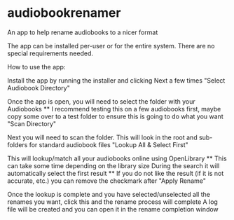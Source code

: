 # audiobookrenamer
An app to help rename audiobooks to a nicer format


The app can be installed per-user or for the entire system. There are no special requirements needed.

How to use the app:

Install the app by running the installer and clicking Next a few times
"Select Audiobook Directory"

Once the app is open, you will need to select the folder with your Audiobooks ** I recommend testing this on a few audiobooks first, maybe copy some over to a test folder to ensure this is going to do what you want
"Scan Directory"

Next you will need to scan the folder. This will look in the root and sub-folders for standard audiobook files
"Lookup All & Select First"

This will lookup/match all your audiobooks online using OpenLibrary ** This can take some time depending on the library size
During the search it will automatically select the first result ** If you do not like the result (if it is not accurate, etc.) you can remove the checkmark after
"Apply Rename"

Once the lookup is complete and you have selected/unselected all the renames you want, click this and the rename process will complete
A log file will be created and you can open it in the rename completion window
